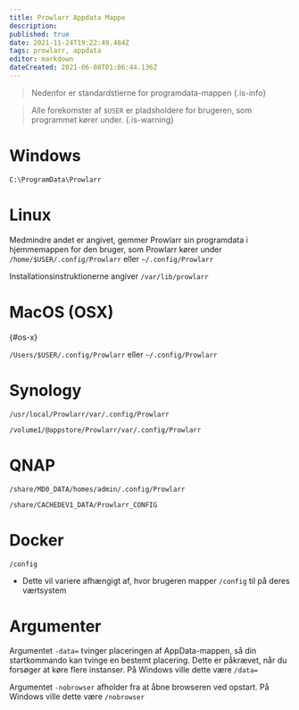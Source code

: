 ```yaml
---
title: Prowlarr Appdata Mappe
description: 
published: true
date: 2021-11-24T19:22:49.484Z
tags: prowlarr, appdata
editor: markdown
dateCreated: 2021-06-08T01:06:44.136Z
---
```


> Nedenfor er standardstierne for programdata-mappen {.is-info}

> Alle forekomster af `$USER` er pladsholdere for brugeren, som programmet kører under. {.is-warning}

# Windows

`C:\ProgramData\Prowlarr`

# Linux

Medmindre andet er angivet, gemmer Prowlarr sin programdata i hjemmemappen for den bruger, som Prowlarr kører under `/home/$USER/.config/Prowlarr` eller `~/.config/Prowlarr`

Installationsinstruktionerne angiver `/var/lib/prowlarr`

# MacOS (OSX)

{#os-x}

`/Users/$USER/.config/Prowlarr` eller `~/.config/Prowlarr`

# Synology

`/usr/local/Prowlarr/var/.config/Prowlarr`

`/volume1/@appstore/Prowlarr/var/.config/Prowlarr`

# QNAP

`/share/MD0_DATA/homes/admin/.config/Prowlarr`

`/share/CACHEDEV1_DATA/Prowlarr_CONFIG`

# Docker

`/config`

- Dette vil variere afhængigt af, hvor brugeren mapper `/config` til på deres værtsystem

# Argumenter

Argumentet `-data=` tvinger placeringen af AppData-mappen, så din startkommando kan tvinge en bestemt placering. Dette er påkrævet, når du forsøger at køre flere instanser. På Windows ville dette være `/data=`

Argumentet `-nobrowser` afholder fra at åbne browseren ved opstart. På Windows ville dette være `/nobrowser`